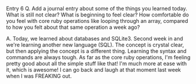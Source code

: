 Entry 6
Q. Add a journal entry about some of the things you learned today. What is still not clear? What is beginning to feel clear? How comfortable do you feel with core ruby operations like looping through an array, compared to how you felt about that same operation a week ago?

A. Today, we learned about databases and SQLite3. Second week in and we're learning another new language (SQL). The concept is crystal clear, but then applying the concept is a different thing. Learning the syntax and commands are always tough. As far as the core ruby operations, I'm feeling pretty good about all the simple stuff like that! I'm much more at ease with it, which is awesome! I can go back and laugh at that moment last week when I was FREAKING out.